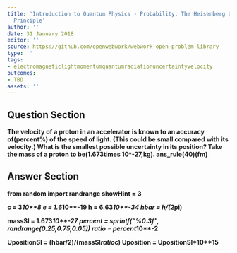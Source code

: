 ```yaml
---
title: 'Introduction to Quantum Physics - Probability: The Heisenberg Uncertainty
  Principle'
author: ''
date: 31 January 2018
editor: ''
source: https://github.com/openwebwork/webwork-open-problem-library
type: ''
tags:
- electromagneticlightmomentumquantumradiationuncertaintyvelocity
outcomes:
- TBD
assets: ''
---
```


## Question Section 

<b>
The velocity of a proton in an accelerator is known to an accuracy of(percent%) of the speed of light. (This could be small compared with its velocity.) What is the smallest possible uncertainty in its position? Take the mass of a proton to be(1.673times 10^-27,kg).
ans_rule(40)(fm)


## Answer Section

from random import randrange
showHint = 3

c = 3*10**8
e = 1.6*10**-19
h = 6.63*10**-34
hbar = h/(2*pi)

massSI = 1.673*10**-27
percent = sprintf("%0.3f", randrange(0.25,0.75,0.05))
ratio = percent*10**-2

UpositionSI = (hbar/2)/(massSI*ratio*c)
Uposition = UpositionSI*10**15